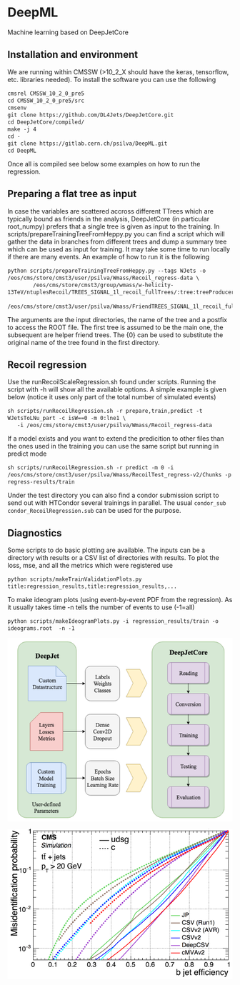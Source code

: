 # DeepML

Machine learning based on DeepJetCore 

## Installation and environment

We are running within CMSSW (>10_2_X should have the keras, tensorflow, etc. libraries needed).
To install the software you can use the following
```
cmsrel CMSSW_10_2_0_pre5
cd CMSSW_10_2_0_pre5/src
cmsenv
git clone https://github.com/DL4Jets/DeepJetCore.git
cd DeepJetCore/compiled/
make -j 4
cd -
git clone https://gitlab.cern.ch/psilva/DeepML.git
cd DeepML
```
Once all is compiled see below some examples on how to run the regression.

## Preparing a flat tree as input

In case the variables are scattered accross different TTrees which are typically bound as friends in the analysis,
DeepJetCore (in particular root_numpy) prefers that a single tree is given as input to the training. 
In scripts/prepareTrainingTreeFromHeppy.py you can find a script which will gather the data in branches from different trees
and dump a summary tree which can be used as input for training. It may take some time to run locally if there are many events.
An example of how to run it is the following

```
python scripts/prepareTrainingTreeFromHeppy.py --tags WJets -o /eos/cms/store/cmst3/user/psilva/Wmass/Recoil_regress-data \
        /eos/cms/store/cmst3/group/wmass/w-helicity-13TeV/ntuplesRecoil/TREES_SIGNAL_1l_recoil_fullTrees/:tree:treeProducerWMass/tree.root 
        /eos/cms/store/cmst3/user/psilva/Wmass/FriendTREES_SIGNAL_1l_recoil_fullTrees/:Friends:tree_Friend_{0}.root
```

The arguments are the input directories, the name of the tree and a postfix to access the ROOT file. 
The first tree is assumed to be the main one, the subsequent are helper friend trees. The {0} can be used to substitute
the original name of the tree found in the first directory.

## Recoil regression

Use the runRecoilScaleRegression.sh found under scripts. 
Running the script with -h will show all the available options.
A simple example is given below (notice it uses only part of the total number of simulated events)
```
sh scripts/runRecoilRegression.sh -r prepare,train,predict -t WJetsToLNu_part -c isW==0 -m 0:lne1 \
   -i /eos/cms/store/cmst3/user/psilva/Wmass/Recoil_regress-data 
```
If a model exists and you want to extend the predicition to other files than the ones used in the training
you can use the same script but running in predict mode
```
sh scripts/runRecoilRegression.sh -r predict -m 0 -i /eos/cms/store/cmst3/user/psilva/Wmass/RecoilTest_regress-v2/Chunks -p regress-results/train
```
Under the test directory you can also find a condor submission script to send out with HTCondor several trainings in parallel.
The usual `condor_sub condor_RecoilRegression.sub` can be used for the purpose.

## Diagnostics

Some scripts to do basic plotting are available.
The inputs can be a directory with results or a CSV list of directories with results.
To plot the loss, mse, and all the metrics which were registered use
```
python scripts/makeTrainValidationPlots.py title:regression_results,title:regression_results,...
```
To make ideogram plots (using event-by-event PDF from the regression).
As it usually takes time -n tells the number of events to use (-1=all)
```
python scripts/makeIdeogramPlots.py -i regression_results/train -o ideograms.root  -n -1
```

![](images/DeepCore.png)

![](images/eff.png)
